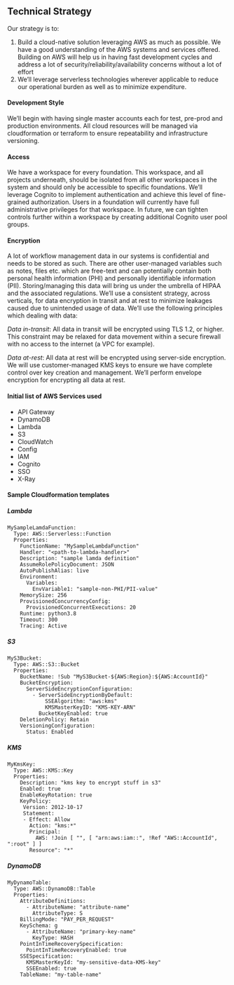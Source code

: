 ## Technical Strategy

Our strategy is to:

1.	Build a cloud-native solution leveraging AWS as much as possible. We have a good understanding of the AWS systems and services offered. Building on AWS will help us in having fast development cycles and address a lot of security/reliability/availability concerns without a lot of effort
2.	We’ll leverage serverless technologies wherever applicable to reduce our operational burden as well as to minimize expenditure.

#### Development Style
We’ll begin with having single master accounts each for test, pre-prod and production environments. All cloud resources will be managed via cloudformation or terraform to ensure repeatability and infrastructure versioning.

#### Access
We have a workspace for every foundation. This workspace, and all projects underneath, should be isolated from all other workspaces in the system and should only be accessible to specific foundations. We’ll leverage Cognito to implement authentication and achieve this level of fine-grained authorization. Users in a foundation will currently have full administrative privileges for that workspace. In future, we can tighten controls further within a workspace by creating additional Cognito user pool groups.

#### Encryption
A lot of workflow management data in our systems is confidential and needs to be stored as such. There are other user-managed variables such as notes, files etc. which are free-text and can potentially contain both personal health information (PHI) and personally identifiable information (PII). Storing/managing this data will bring us under the umbrella of HIPAA and the associated regulations. We’ll use a consistent strategy, across verticals, for data encryption in transit and at rest to minimize leakages caused due to unintended usage of data. We’ll use the following principles which dealing with data:

*Data in-transit*: All data in transit will be encrypted using TLS 1.2, or higher. This constraint may be relaxed for data movement within a secure firewall with no access to the internet (a VPC for example). 

*Data at-rest*: All data at rest will be encrypted using server-side encryption. We will use customer-managed KMS keys to ensure we have complete control over key creation and management. We’ll perform envelope encryption for encrypting all data at rest.

#### Initial list of AWS Services used
- API Gateway
- DynamoDB
- Lambda
- S3
- CloudWatch
- Config
- IAM
- Cognito
- SSO
- X-Ray

#### Sample Cloudformation templates

##### Lambda
```
MySampleLamdaFunction:
  Type: AWS::Serverless::Function
  Properties:
    FunctionName: "MySampleLambdaFunction"
    Handler: "<path-to-lambda-handler>"
    Description: "sample lamda definition"
    AssumeRolePolicyDocument: JSON
    AutoPublishAlias: live
    Environment:
      Variables:
        EnvVariable1: "sample-non-PHI/PII-value"
    MemorySize: 256
    ProvisionedConcurrencyConfig:
      ProvisionedConcurrentExecutions: 20      
    Runtime: python3.8
    Timeout: 300
    Tracing: Active
```

##### S3
```
MyS3Bucket:
  Type: AWS::S3::Bucket
  Properties:
    BucketName: !Sub "MyS3Bucket-${AWS:Region}:${AWS:AccountId}"
    BucketEncryption:
      ServerSideEncryptionConfiguration:
        - ServerSideEncryptionByDefault: 
            SSEAlgorithm: "aws:kms"
            KMSMasterKeyID: "KMS-KEY-ARN"
          BucketKeyEnabled: true
    DeletionPolicy: Retain
    VersioningConfiguration: 
      Status: Enabled
```

##### KMS
```
MyKmsKey:
  Type: AWS::KMS::Key
  Properties: 
    Description: "kms key to encrypt stuff in s3"
    Enabled: true
    EnableKeyRotation: true
    KeyPolicy: 
     Version: 2012-10-17
     Statement:
     - Effect: Allow
       Action: "kms:*"
       Principal:
         AWS: !Join [ "", [ "arn:aws:iam::", !Ref "AWS::AccountId", ":root" ] ]
       Resource": "*"
```

##### DynamoDB
```
MyDynamoTable:
  Type: AWS::DynamoDB::Table
  Properties: 
    AttributeDefinitions: 
      - AttributeName: "attribute-name"
        AttributeType: S
    BillingMode: "PAY_PER_REQUEST"
    KeySchema: g
      - AttributeName: "primary-key-name"
        KeyType: HASH
    PointInTimeRecoverySpecification: 
      PointInTimeRecoveryEnabled: true
    SSESpecification: 
      KMSMasterKeyId: "my-sensitive-data-KMS-key"
      SSEEnabled: true
    TableName: "my-table-name"
```

